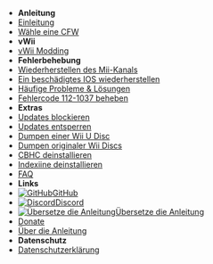 - **Anleitung**
- [Einleitung](introduction)
- [Wähle eine CFW](cfw-choice)
- **vWii**
- [vWii Modding](vwii-modding)
- **Fehlerbehebung**
- [Wiederherstellen des Mii-Kanals](recover-mii-channel)
- [Ein beschädigtes IOS wiederherstellen](recover-ios)
- [Häufige Probleme & Lösungen](common-issues-fixes)
- [Fehlercode 112-1037 beheben](fix-errcode-112-1037)
- **Extras**
- [Updates blockieren](block-updates)
- [Updates entsperren](unblock-updates)
- [Dumpen einer Wii U Disc](dump-games)
- [Dumpen originaler Wii Discs](dump-wii-games)
- [CBHC deinstallieren](uninstall-cbhc)
- [Indexiine deinstallieren](uninstall-indexiine)
- [FAQ](faq)
- **Links**
- [![GitHub](https://icongr.am/simple/github.svg?color=808080&size=16)GitHub](https://github.com/hacks-guide/Guide-WiiU)
- [![Discord](https://icongr.am/simple/discord.svg?colored&size=16)Discord](https://discord.gg/C29hYvh)
- [![Übersetze die Anleitung](https://icongr.am/material/translate.svg?color=808080&size=16)Übersetze die Anleitung](https://hacks-guide.crowdin.com/u/projects/10)
- [Donate](donations)
- [Über die Anleitung](about)
- **Datenschutz**
- [Datenschutzerklärung](privacy-policy)
